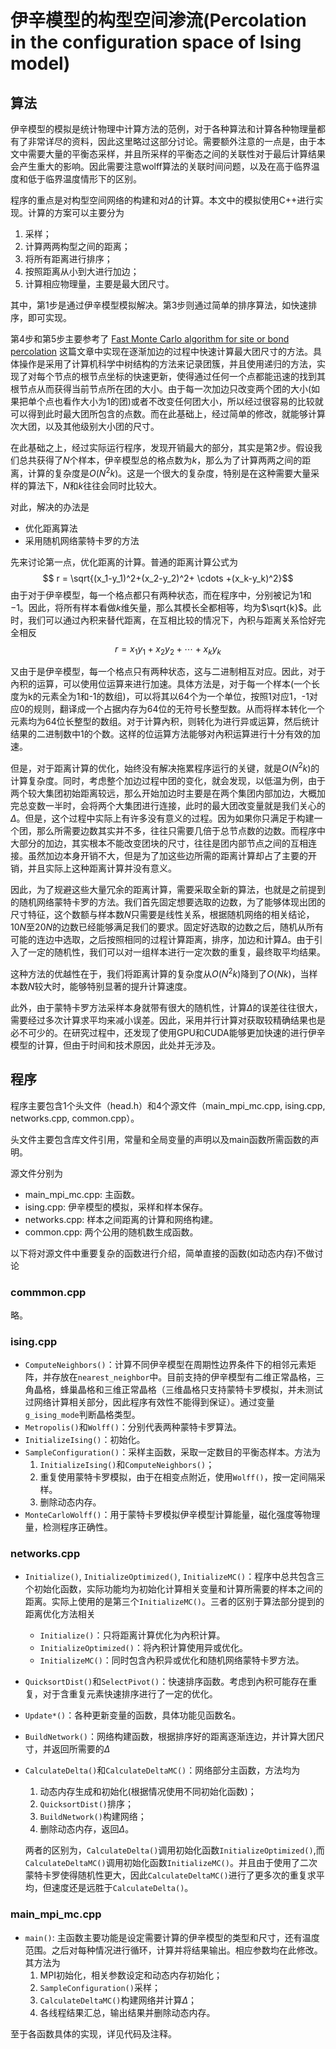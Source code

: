 # 伊辛模型的构型空间渗流(Percolation in the configuration space of Ising model)

## 算法

伊辛模型的模拟是统计物理中计算方法的范例，对于各种算法和计算各种物理量都有了非常详尽的资料，因此这里略过这部分讨论。需要额外注意的一点是，由于本文中需要大量的平衡态采样，并且所采样的平衡态之间的关联性对于最后计算结果会产生重大的影响。因此需要注意wolff算法的关联时间问题，以及在高于临界温度和低于临界温度情形下的区别。

程序的重点是对构型空间网络的构建和对$\Delta$的计算。本文中的模拟使用C++进行实现。计算的方案可以主要分为
1. 采样；
2. 计算两两构型之间的距离；
3. 将所有距离进行排序；
4. 按照距离从小到大进行加边；
5. 计算相应物理量，主要是最大团尺寸。

其中，第1步是通过伊辛模型模拟解决。第3步则通过简单的排序算法，如快速排序，即可实现。

第4步和第5步主要参考了 [Fast Monte Carlo algorithm for site or bond percolation](https://journals.aps.org/pre/abstract/10.1103/PhysRevE.64.016706) 这篇文章中实现在逐渐加边的过程中快速计算最大团尺寸的方法。具体操作是采用了计算机科学中树结构的方法来记录团簇，并且使用递归的方法，实现了对每个节点的根节点坐标的快速更新，使得通过任何一个点都能迅速的找到其根节点从而获得当前节点所在团的大小。由于每一次加边只改变两个团的大小(如果把单个点也看作大小为1的团)或者不改变任何团大小，所以经过很容易的比较就可以得到此时最大团所包含的点数。而在此基础上，经过简单的修改，就能够计算次大团，以及其他级别大小团的尺寸。

在此基础之上，经过实际运行程序，发现开销最大的部分，其实是第2步。假设我们总共获得了$N$个样本，伊辛模型总的格点数为$k$，那么为了计算两两之间的距离，计算的复杂度是$O(N^2k)$。这是一个很大的复杂度，特别是在这种需要大量采样的算法下，$N$和$k$往往会同时比较大。

对此，解决的办法是
- 优化距离算法
- 采用随机网络蒙特卡罗的方法

先来讨论第一点，优化距离的计算。普通的距离计算公式为
$$	r = \sqrt{(x_1-y_1)^2+(x_2-y_2)^2+ \cdots +(x_k-y_k)^2}$$
由于对于伊辛模型，每一个格点都只有两种状态，而在程序中，分别被记为$1$和$-1$。因此，将所有样本看做$k$维矢量，那么其模长全都相等，均为$\sqrt{k}$。此时，我们可以通过內积来替代距离，在互相比较的情况下，內积与距离关系恰好完全相反
$$	r = x_1y_1+x_2y_2 + \cdots +x_ky_k$$

又由于是伊辛模型，每一个格点只有两种状态，这与二进制相互对应。因此，对于內积的运算，可以使用位运算来进行加速。具体方法是，对于每一个样本(一个长度为k的元素全为1和-1的数组)，可以将其以64个为一个单位，按照1对应1，-1对应0的规则，翻译成一个占据内存为64位的无符号长整型数。从而将样本转化一个元素均为64位长整型的数组。对于计算內积，则转化为进行异或运算，然后统计结果的二进制数中1的个数。这样的位运算方法能够对內积运算进行十分有效的加速。

但是，对于距离计算的优化，始终没有解决拖累程序运行的关键，就是$O(N^2k)$的计算复杂度。同时，考虑整个加边过程中团的变化，就会发现，以低温为例，由于两个较大集团初始距离较远，那么开始加边时主要是在两个集团内部加边，大概加完总变数一半时，会将两个大集团进行连接，此时的最大团改变量就是我们关心的$\Delta$。但是，这个过程中实际上有许多没有意义的过程。因为如果你只满足于构建一个团，那么所需要边数其实并不多，往往只需要几倍于总节点数的边数。而程序中大部分的加边，其实根本不能改变团块的尺寸，往往是团内部节点之间的互相连接。虽然加边本身开销不大，但是为了加这些边所需的距离计算却占了主要的开销，并且实际上这种距离计算并没有意义。

因此，为了规避这些大量冗余的距离计算，需要采取全新的算法，也就是之前提到的随机网络蒙特卡罗的方法。我们首先固定想要选取的边数，为了能够体现出团的尺寸特征，这个数额与样本数$N$只需要是线性关系，根据随机网络的相关结论，$10N$至$20N$的边数已经能够满足我们的要求。固定好选取的边数之后，随机从所有可能的连边中选取，之后按照相同的过程计算距离，排序，加边和计算$\Delta$。由于引入了一定的随机性，我们可以对一组样本进行一定次数的重复，最终取平均结果。

这种方法的优越性在于，我们将距离计算的复杂度从$O(N^2k)$降到了$O(Nk)$，当样本数$N$较大时，能够特别显著的提升计算速度。

此外，由于蒙特卡罗方法采样本身就带有很大的随机性，计算$\Delta$的误差往往很大，需要经过多次计算求平均来减小误差。因此，采用并行计算对获取较精确结果也是必不可少的。在研究过程中，还发现了使用GPU和CUDA能够更加快速的进行伊辛模型的计算，但由于时间和技术原因，此处并无涉及。

## 程序

程序主要包含1个头文件（head.h）和4个源文件（main_mpi_mc.cpp, ising.cpp, networks.cpp, common.cpp）。

头文件主要包含库文件引用，常量和全局变量的声明以及main函数所需函数的声明。

源文件分别为
- main_mpi_mc.cpp: 主函数。
- ising.cpp: 伊辛模型的模拟，采样和样本保存。
- networks.cpp: 样本之间距离的计算和网络构建。
- common.cpp: 两个公用的随机数生成函数。

以下将对源文件中重要复杂的函数进行介绍，简单直接的函数(如动态内存)不做讨论

### commmon.cpp
略。

### ising.cpp
- `ComputeNeighbors()`：计算不同伊辛模型在周期性边界条件下的相邻元素矩阵，并存放在`nearest_neighbor`中。目前支持的伊辛模型有二维正常晶格，三角晶格，蜂巢晶格和三维正常晶格（三维晶格只支持蒙特卡罗模拟，并未测试过网络计算相关部分，因此程序有效性不能得到保证）。通过变量`g_ising_mode`判断晶格类型。
- `Metropolis()`和`Wolff()`：分别代表两种蒙特卡罗算法。
- `InitializeIsing()`：初始化。
- `SampleConfiguration()`：采样主函数，采取一定数目的平衡态样本。方法为
    1. `InitializeIsing()`和`ComputeNeighbors()`；
    2. 重复使用蒙特卡罗模拟，由于在相变点附近，使用`Wolff()`，按一定间隔采样。
    3. 删除动态内存。
- `MonteCarloWolff()`：用于蒙特卡罗模拟伊辛模型计算能量，磁化强度等物理量，检测程序正确性。

### networks.cpp
- `Initialize()`, `InitializeOptimized()`, `InitializeMC()`：程序中总共包含三个初始化函数，实际功能均为初始化计算相关变量和计算所需要的样本之间的距离。实际上使用的是第三个`InitializeMC()`。三者的区别于算法部分提到的距离优化方法相关
    - `Initialize()`：只将距离计算优化为內积计算。
    - `InitializeOptimized()`：将內积计算使用异或优化。
    - `InitializeMC()`：同时包含內积异或优化和随机网络蒙特卡罗方法。
- `QuicksortDist()`和`SelectPivot()`：快速排序函数。考虑到內积可能存在重复，对于含重复元素快速排序进行了一定的优化。
- `Update*()`：各种更新变量的函数，具体功能见函数名。
- `BuildNetwork()`：网络构建函数，根据排序好的距离逐渐连边，并计算大团尺寸，并返回所需要的$\Delta$
- `CalculateDelta()`和`CalculateDeltaMC()`：网络部分主函数，方法均为
    1. 动态内存生成和初始化(根据情况使用不同初始化函数)；
    2. `QuicksortDist()`排序；
    3. `BuildNetwork()`构建网络；
    4. 删除动态内存，返回$\Delta$。

    两者的区别为，`CalculateDelta()`调用初始化函数`InitializeOptimized()`,而`CalculateDeltaMC()`调用初始化函数`InitializeMC()`。并且由于使用了二次蒙特卡罗使得随机性更大，因此`CalculateDeltaMC()`进行了更多次的重复求平均，但速度还是远胜于`CalculateDelta()`。

### main_mpi_mc.cpp
- `main()`: 主函数主要功能是设定需要计算的伊辛模型的类型和尺寸，还有温度范围。之后对每种情况进行循环，计算并将结果输出。相应参数均在此修改。其方法为
    1. MPI初始化，相关参数设定和动态内存初始化；
    2. `SampleConfiguration()`采样；
    3. `CalculateDeltaMC()`构建网络并计算$\Delta$；
    4. 各线程结果汇总，输出结果并删除动态内存。

至于各函数具体的实现，详见代码及注释。
